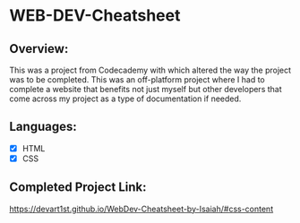 # WEB-DEV-Cheatsheet

## Overview:
This was a project from Codecademy with which altered the way the project was to be completed. This was an off-platform project where I had to complete a website that benefits not just myself but other developers that come across my project as a type of documentation if needed.

## Languages:
 - [x] HTML
 - [x] CSS

## Completed Project Link:
https://devart1st.github.io/WebDev-Cheatsheet-by-Isaiah/#css-content
